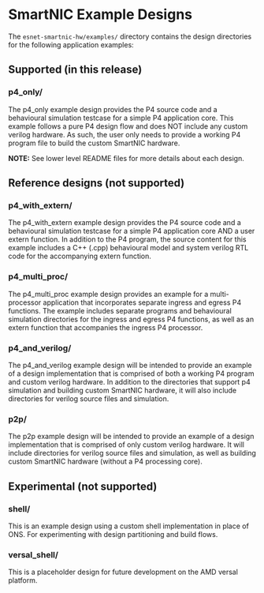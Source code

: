 # SmartNIC Example Designs

The `esnet-smartnic-hw/examples/` directory contains the design directories for the following application examples:

## Supported (in this release)

### p4_only/

The p4_only example design provides the P4 source code and a behavioural simulation testcase for a simple
P4 application core.  This example follows a pure P4 design flow and does NOT include any custom verilog hardware.
As such,  the user only needs to provide a working P4 program file to build the custom SmartNIC hardware.

**NOTE:** See lower level README files for more details about each design.

## Reference designs (not supported)

### p4_with_extern/

The p4_with_extern example design provides the P4 source code and a behavioural simulation testcase for a simple
P4 application core AND a user extern function.  In addition to the P4 program, the source content for this example
includes a C++ (.cpp) behavioural model and system verilog RTL code for the accompanying extern function.

### p4_multi_proc/

The p4_multi_proc example design provides an example for a multi-processor application that incorporates separate
ingress and egress P4 functions.  The example includes separate programs and behavioural simulation directories for
the ingress and egress P4 functions, as well as an extern function that accompanies the ingress P4 processor.

### p4_and_verilog/ 

The p4_and_verilog example design will be intended to provide an example of a design implementation that is comprised
of both a working P4 program and custom verilog hardware.  In addition to the directories that support p4 simulation
and building custom SmartNIC hardware, it will also include directories for verilog source files and simulation.

### p2p/ 

The p2p example design will be intended to provide an example of a design implementation that is comprised of only
custom verilog hardware.  It will include directories for verilog source files and simulation, as well as building
custom SmartNIC hardware (without a P4 processing core).

## Experimental (not supported)

### shell/

This is an example design using a custom shell implementation in place of ONS. For experimenting with design
partitioning and build flows.

### versal_shell/

This is a placeholder design for future development on the AMD versal platform.
